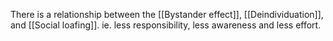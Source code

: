 There is a relationship between the [[Bystander effect]], [[Deindividuation]], and [[Social loafing]]. ie. less responsibility, less awareness and less effort.